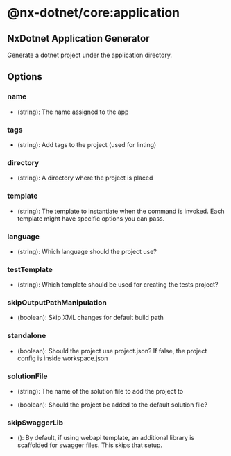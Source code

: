 # @nx-dotnet/core:application

## NxDotnet Application Generator

Generate a dotnet project under the application directory.

## Options

### <span className="required">name</span>

- (string): The name assigned to the app

### tags

- (string): Add tags to the project (used for linting)

### directory

- (string): A directory where the project is placed

### template

- (string): The template to instantiate when the command is invoked. Each template might have specific options you can pass.

### <span className="required">language</span>

- (string): Which language should the project use?

### testTemplate

- (string): Which template should be used for creating the tests project?

### skipOutputPathManipulation

- (boolean): Skip XML changes for default build path

### standalone

- (boolean): Should the project use project.json? If false, the project config is inside workspace.json

### solutionFile

- (string): The name of the solution file to add the project to

- (boolean): Should the project be added to the default solution file?

### skipSwaggerLib

- (): By default, if using webapi template, an additional library is scaffolded for swagger files. This skips that setup.

